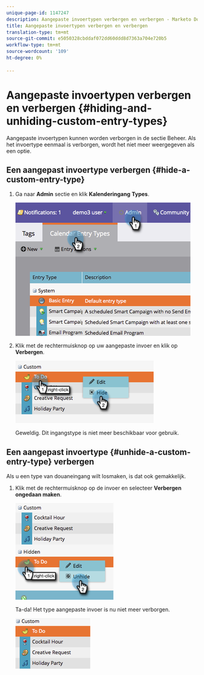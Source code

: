 ```yaml
---
unique-page-id: 1147247
description: Aangepaste invoertypen verbergen en verbergen - Marketo Docs - Productdocumentatie
title: Aangepaste invoertypen verbergen en verbergen
translation-type: tm+mt
source-git-commit: e5050328cbddaf072dd60ddd8d7363a704e720b5
workflow-type: tm+mt
source-wordcount: '109'
ht-degree: 0%

---
```



# Aangepaste invoertypen verbergen en verbergen {#hiding-and-unhiding-custom-entry-types}

Aangepaste invoertypen kunnen worden verborgen in de sectie Beheer. Als het invoertype eenmaal is verborgen, wordt het niet meer weergegeven als een optie.

## Een aangepast invoertype verbergen {#hide-a-custom-entry-type}

1. Ga naar **Admin** sectie en klik **Kalenderingang** **Types**.

   ![](assets/image2014-9-24-10-3a11-3a49.png)

1. Klik met de rechtermuisknop op uw aangepaste invoer en klik op **Verbergen**.

   ![](assets/image2014-9-24-10-3a11-3a54.png)

   Geweldig. Dit ingangstype is niet meer beschikbaar voor gebruik.

## Een aangepast invoertype {#unhide-a-custom-entry-type} verbergen

Als u een type van douaneingang wilt losmaken, is dat ook gemakkelijk.

1. Klik met de rechtermuisknop op de invoer en selecteer **Verbergen ongedaan maken**.

   ![](assets/image2014-9-24-10-3a12-3a14.png)

   Ta-da! Het type aangepaste invoer is nu niet meer verborgen.

   ![](assets/image2014-9-24-10-3a12-3a19.png)
